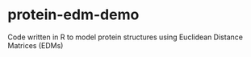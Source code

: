 # protein-edm-demo
Code written in R to model protein structures using Euclidean Distance Matrices (EDMs)

